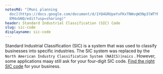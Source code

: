 ```yaml
---
notesMd: "[Muni planning
  doc](https://docs.google.com/document/d/1YQ4GRUpeYxFKxTNWvqW3Np3lWTYRnJoN_uPI\
  EM4xbNQ/edit?usp=sharing)"
header: Standard Industrial Classification (SIC) Code
slug: sic-code
displayname: sic-code
---
```

Standard Industrial Classification (SIC) is a system that was used to classify businesses into specific industries. The SIC system was replaced by the `North American Industry Classification System (NAICS)|naics` . However, some applications maay still ask for your four-digit SIC code. [Find the right SIC code](https://www.naics.com/everything-sic/) for your business.